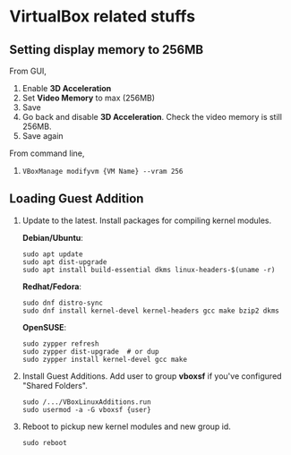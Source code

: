 # VirtualBox related stuffs

## Setting display memory to 256MB

From GUI,
  1. Enable **3D Acceleration**
  2. Set **Video Memory** to max (256MB)
  3. Save
  4. Go back and disable **3D Acceleration**.  Check the video memory is still 256MB.
  5. Save again

From command line,
  1. `VBoxManage modifyvm {VM Name} --vram 256`


## Loading Guest Addition

1. Update to the latest.  Install packages for compiling kernel modules.

    **Debian/Ubuntu**:
    ```
    sudo apt update
    sudo apt dist-upgrade
    sudo apt install build-essential dkms linux-headers-$(uname -r)
    ```

    **Redhat/Fedora**:
    ```
    sudo dnf distro-sync
    sudo dnf install kernel-devel kernel-headers gcc make bzip2 dkms
    ```

    **OpenSUSE**:
    ```
    sudo zypper refresh
    sudo zypper dist-upgrade  # or dup
    sudo zypper install kernel-devel gcc make
    ```

2. Install Guest Additions.  Add user to group **vboxsf** if you've configured "Shared Folders".
   ```
   sudo /.../VBoxLinuxAdditions.run
   sudo usermod -a -G vboxsf {user}
   ```

4. Reboot to pickup new kernel modules and new group id.
   ```
   sudo reboot
   ```
